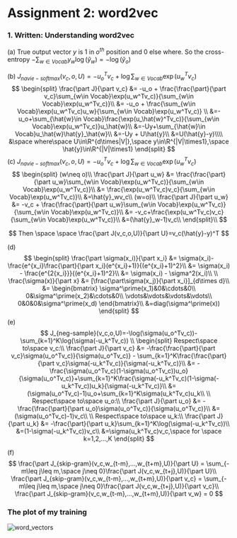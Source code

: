 # Assignment 2: word2vec



### 1. Written: Understanding word2vec



(a) True output vector $y$ is 1 in $o^{th}$ position and 0 else where. So the cross-entropy $-\sum_{w\in Vocab}y_w\log(\hat{y}_w) = -\log(\hat{y}_o)$

(b) $J_{navie-softmax}(v_c,o,U)=-u_o^Tv_c+\log \sum_{w\in Vocab}\exp(u_w^Tv_c)$
$$
\begin{split}
\frac{\part J}{\part v_c} &= -u_o + \frac{\frac{\part}{\part v_c}\sum_{w\in Vocab}\exp(u_w^Tv_c)}{\sum_{w\in Vocab}\exp(u_w^Tv_c)}\\
&= -u_o + \frac{\sum_{w\in Vocab}\exp(u_w^Tv_c)u_w}{\sum_{w\in Vocab}\exp(u_w^Tv_c)} \\
&=-u_o+\sum_{\hat{w}\in Vocab}\frac{\exp(u_\hat{w}^Tv_c)}{\sum_{w\in Vocab}\exp(u_w^Tv_c)}u_\hat{w}\\
&=-Uy+\sum_{\hat{w}\in Vocab}u_\hat{w}\hat{y}_\hat{w}\\
&=-Uy + U\hat{y}\\
&=U(\hat{y}-y)\\\\ &\space where\space U\in\R^{d\times|V|},\space y\in\R^{|V|\times1},\space \hat{y}\in\R^{|V|\times1}
\end{split}
$$
(c) $J_{navie-softmax}(v_c,o,U)=-u_o^Tv_c+\log \sum_{w\in Vocab}\exp(u_w^Tv_c)$
$$
\begin{split}
(w\neq o)\\
\frac{\part J}{\part u_w} &= \frac{\frac{\part}{\part u_w}\sum_{w\in Vocab}\exp(u_w^Tv_c)}{\sum_{w\in Vocab}\exp(u_w^Tv_c)}\\
&= \frac{\exp(u_w^Tv_c)v_c}{\sum_{w\in Vocab}\exp(u_w^Tv_c)}\\
&=\hat{y}_wv_c\\
(w=o)\\
\frac{\part J}{\part u_w} &= -v_c + \frac{\frac{\part}{\part u_w}\sum_{w\in Vocab}\exp(u_w^Tv_c)}{\sum_{w\in Vocab}\exp(u_w^Tv_c)}\\
&= -v_c+\frac{\exp(u_w^Tv_c)v_c}{\sum_{w\in Vocab}\exp(u_w^Tv_c)}\\
&=(\hat{y}_w-1)v_c\\
\end{split}\\
$$

$$
Then \space \space
\frac{\part J(v_c,o,U)}{\part U}=v_c(\hat{y}-y)^T
$$

(d) 
$$
\begin{split}
\frac{\part \sigma(x_i)}{\part x_i} &= \sigma(x_i)-\frac{e^{x_i}\frac{\part}{\part x_i}(e^{x_i}+1)}{(e^{x_i}+1)^2}\\
&= \sigma(x_i) - \frac{e^{2{x_i}}}{(e^{x_i}+1)^2}\\
&= \sigma(x_i) - \sigma^2(x_i)\\
\\
\frac{\sigma(x)}{\part x} &= [\frac{\part\sigma(x_j)}{\part x_i}]_{d\times d}\\
&=
\begin{bmatrix}
\sigma^\prime(x_1)&0&\cdots&0\\
0&\sigma^\prime(x_2)&\cdots&0\\
\vdots&\vdots&\vdots&\vdots\\
0&0&0&\sigma^\prime(x_d)
\end{bmatrix}\\
&=diag(\sigma^\prime(x))
\end{split}
$$
(e) 
$$
J_{neg-sample}(v_c,o,U)=-\log(\sigma(u_o^Tv_c))-\sum_{k=1}^K\log(\sigma(-u_k^Tv_c))
\\
\begin{split}
Respect\space to\space v_c:\\
\frac{\part J}{\part v_c} &= -\frac{\frac{\part}{\part v_c}\sigma(u_o^Tv_c)}{\sigma(u_o^Tv_c)} - \sum_{k=1}^K\frac{\frac{\part}{\part v_c}\sigma(-u_k^Tv_c)}{\sigma(-u_k^Tv_c)}\\
&= -\frac{\sigma(u_o^Tv_c)(1-\sigma(u_o^Tv_c))u_o}{\sigma(u_o^Tv_c)}+\sum_{k=1}^K\frac{\sigma(-u_k^Tv_c)(1-\sigma(-u_k^Tv_c))u_k}{\sigma(-u_k^Tv_c)}\\
&=(\sigma(u_o^Tv_c)-1)u_o+\sum_{k=1}^K\sigma(u_k^Tv_c)u_k\\
\\
Respect\space to\space u_o:\\
\frac{\part J}{\part u_o} &= -\frac{\frac{\part}{\part u_o}\sigma(u_o^Tv_c)}{\sigma(u_o^Tv_c)}\\
&=(\sigma(u_o^Tv_c)-1)v_c\\
\\
Respect\space to\space u_k:\\
\frac{\part J}{\part u_k} &= -\frac{\part}{\part u_k}\sum_{k=1}^K\log(\sigma(-u_k^Tv_c))\\
&=(1-\sigma(-u_k^Tv_c))v_c\\
&=\sigma(u_k^Tv_c)v_c,\space for \space k=1,2,...,K
\end{split}
$$


(f) 
$$
\frac{\part J_{skip-gram}(v_c,w_{t-m},...,w_{t+m},U)}{\part U} = \sum_{-m\leq j\leq m,\space j\neq 0}\frac{\part J(v_c,w_{t+j},U)}{\part U}\\
\frac{\part J_{skip-gram}(v_c,w_{t-m},...,w_{t+m},U)}{\part v_c} = \sum_{-m\leq j\leq m,\space j\neq 0}\frac{\part J(v_c,w_{t+j},U)}{\part v_c}\\
\frac{\part J_{skip-gram}(v_c,w_{t-m},...,w_{t+m},U)}{\part v_w} = 0
$$


### The plot of my training

![word_vectors](/Users/dylan/Downloads/a2/word_vectors.png)

